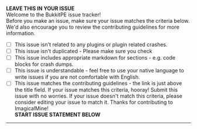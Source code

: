 **LEAVE THIS IN YOUR ISSUE**<br>
Welcome to the BukkitPE issue tracker!<br>
Before you make an issue, make sure your issue matches the criteria below. We'd also encourage you to review the contributing guidelines for more information.<br>
- [ ] This issue isn't related to any plugins or plugin related crashes.
- [ ] This issue isn't duplicated - Please make sure you check
- [ ] This issue includes appropriate markdown for sections - e.g. code blocks for crash dumps.
- [ ] This issue is understandable - feel free to use your native language to write issues if you are not comfortable with English.
- [ ] This issue matches the contributing guidelines - the link is just above the title field.
If your issue matches this criteria, hooray! Submit this issue with no worries. If your issue doesn't match this criteria, please consider editing your issue to match it. Thanks for contributing to ImagicalMine!<br>
**START ISSUE STATEMENT BELOW**<br>
-----------------------------
